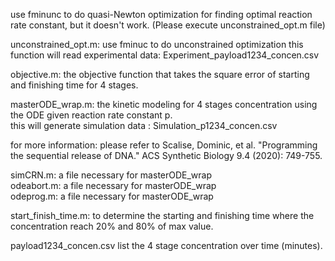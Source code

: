 use fminunc to do quasi-Newton optimization for finding optimal reaction rate constant, but it doesn't work.
(Please execute unconstrained_opt.m file)


unconstrained_opt.m: use fminuc to do unconstrained optimization
this function will read experimental data: Experiment_payload1234_concen.csv

objective.m: the objective function that takes the square error of starting and finishing time for 4 stages. 

masterODE_wrap.m: the kinetic modeling for 4 stages concentration using the ODE given reaction rate constant p.  
this will generate simulation data : Simulation_p1234_concen.csv

for more information: please refer to Scalise, Dominic, et al. "Programming the sequential release of DNA." ACS Synthetic Biology 9.4 (2020): 749-755. 

simCRN.m: a file necessary for masterODE_wrap   
odeabort.m:  a file necessary for masterODE_wrap  
odeprog.m:  a file necessary for masterODE_wrap  


start_finish_time.m: to determine the starting and finishing time where the concentration reach 20% and 80% of max value. 

payload1234_concen.csv list the 4 stage concentration over time (minutes). 

